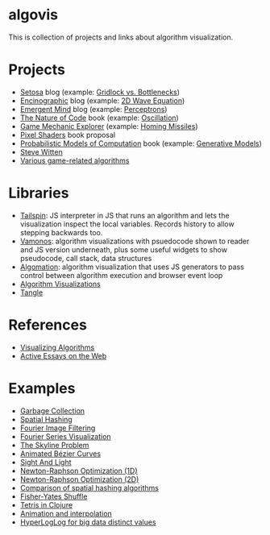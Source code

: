 algovis
=======

This is collection of projects and links about algorithm visualization.

# Projects

* [Setosa](http://setosa.io) blog (example: [Gridlock vs. Bottlenecks](http://setosa.io/blog/2014/09/02/gridlock/index.html))
* [Encinographic](http://encinographic.blogspot.com/) blog (example: [2D Wave Equation](http://encinographic.blogspot.com/2014/05/sim-class-wave-equation-in-2d.html))
* [Emergent Mind](http://www.emergentmind.com/) blog (example: [Perceptrons](http://www.emergentmind.com/the-perceptron))
* [The Nature of Code](http://natureofcode.com/book/) book (example: [Oscillation](http://natureofcode.com/book/chapter-3-oscillation/))
* [Game Mechanic Explorer](http://gamemechanicexplorer.com/) (example: [Homing Missiles](http://gamemechanicexplorer.com/#homingmissiles-1))
* [Pixel Shaders](http://pixelshaders.com/proposal/) book proposal
* [Probabilistic Models of Computation](https://probmods.org/) book (example: [Generative Models](https://probmods.org/generative-models.html))
* [Steve Witten](http://acko.net/)
* [Various game-related algorithms](http://www.redblobgames.com/)

# Libraries

* [Tailspin](http://will.thimbleby.net/algorithms/doku.php): JS interpreter in JS that runs an algorithm and lets the visualization inspect the local variables. Records history to allow stepping backwards too.
* [Vamonos](http://rosulek.github.io/vamonos/): algorithm visualizations with psuedocode shown to reader and JS version underneath, plus some useful widgets to show pseudocode, call stack, data structures
* [Algomation](http://www.algomation.com/): algorithm visualization that uses JS generators to pass control between algorithm execution and browser event loop
* [Algorithm Visualizations](http://www.cs.usfca.edu/~galles/visualization/Algorithms.html) 
* [Tangle](http://worrydream.com/Tangle/)


# References

* [Visualizing Algorithms](http://bost.ocks.org/mike/algorithms/)
* [Active Essays on the Web](http://tinlizzie.org/chalkboard/#ActiveEssaysOnTheWeb)


# Examples

* [Garbage Collection](http://spin.atomicobject.com/2014/09/03/visualizing-garbage-collection-algorithms/)
* [Spatial Hashing](http://zufallsgenerator.github.io/2014/01/26/visually-comparing-algorithms/)
* [Fourier Image Filtering](http://david.li/filtering/)
* [Fourier Series Visualization](http://bl.ocks.org/jinroh/7524988)
* [The Skyline Problem](https://briangordon.github.io/2014/08/the-skyline-problem.html)
* [Animated Bézier Curves](http://www.jasondavies.com/animated-bezier/)
* [Sight And Light](http://ncase.me/sight-and-light/)
* [Newton-Raphson Optimization (1D)](http://bl.ocks.org/dannyko/ffe9653768cb80dfc0da)
* [Newton-Raphson Optimization (2D)](http://bl.ocks.org/dannyko/0956c361a6ce22362867)
* [Comparison of spatial hashing algorithms](http://zufallsgenerator.github.io/2014/01/26/visually-comparing-algorithms/)
* [Fisher-Yates Shuffle](http://bost.ocks.org/mike/shuffle/)
* [Tetris in Clojure](http://shaunlebron.com/t3tr0s-slides/)
* [Animation and interpolation](http://acko.net/blog/animate-your-way-to-glory/)
* [HyperLogLog for big data distinct values](http://research.neustar.biz/2012/10/25/sketch-of-the-day-hyperloglog-cornerstone-of-a-big-data-infrastructure/)
